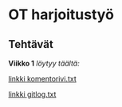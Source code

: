 # OT harjoitustyö #
## Tehtävät ##
**Viikko 1**  *löytyy täältä:* 

[linkki komentorivi.txt](https://github.com/sanikemppainen/ot-harjoitustyo/blob/main/laskarit/viikko1/komentorivi.txt)

[linkki gitlog.txt](https://github.com/sanikemppainen/ot-harjoitustyo/blob/main/laskarit/viikko1/gitlog.txt)
